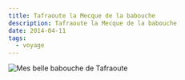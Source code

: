 ```yaml
---
title: Tafraoute la Mecque de la babouche
description: Tafraoute la Mecque de la babouche
date: 2014-04-11
tags:
  - voyage
---
```


![Mes belle babouche de Tafraoute](/img/img_20140414_211138-r180.jpg "Mes belle babouche de Tafraoute")

